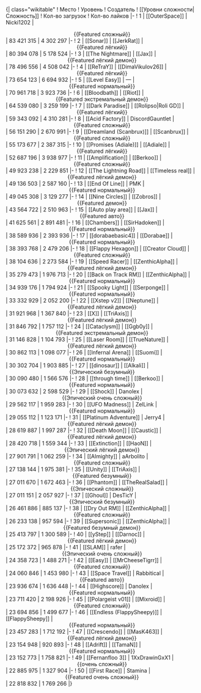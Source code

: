 {| class="wikitable"
! Место
! Уровень
! Создатель
! [[Уровни сложности|Сложность]]
! Кол-во загрузок
! Кол-во лайков
|-
! 1
| [[OuterSpace]]
| Nicki1202
| <center>{{Featured сложный}}</center>
| 83 421 315
| 4 302 297
|-
! 2
| [[Sonar]]
| [[JerkRat]]
| <center>{{Featured лёгкий}}</center>
| 80 394 078
| 5 178 524
|-
! 3
| [[The Nightmare]]
| [[Jax]]
| <center>{{Featured лёгкий демон}}</center>
| 78 496 556
| 4 508 042
|-
! 4
| [[ReTraY]]
| [[DimaVikulov26]]
| <center>{{Featured лёгкий}}</center>
| 73 654 123
| 6 694 932
|-
! 5
| [[Level Easy]]
| —
| <center>{{Featured нормальный}}</center>
| 70 961 718
| 3 923 736
|-
! 6
| [[Bloodbath]]
| [[Riot]]
| <center>{{Featured экстремальный демон}}</center>
| 64 539 080
| 3 259 199
|-
! 7
| [[Dark Paradise]]
| [[Rolipso|Roli GD]]
| <center>{{Featured лёгкий}}</center>
| 59 343 092
| 4 310 281
|-
! 8
| [[Acid Factory]]
| DiscordGauntlet
| <center>{{Featured сложный}}</center>
| 56 151 290
| 2 670 991
|-
! 9
| [[Dreamland (Scanbrux)]]
| [[Scanbrux]]
| <center>{{Featured сложный}}</center>
| 55 173 677
| 2 387 315
|-
! 10
| [[Promises (Adiale)]]
| [[Adiale]]
| <center>{{Featured лёгкий}}</center>
| 52 687 196
| 3 938 977
|-
! 11
| [[Amplification]]
| [[Berkoo]]
| <center>{{Featured сложный}}</center>
| 49 923 238
| 2 229 851
|-
! 12
| [[The Lightning Road]]
| [[Timeless real]]
| <center>{{Featured лёгкий демон}}</center>
| 49 136 503
| 2 587 160
|-
! 13
| [[End Of Line]]
| PMK
| <center>{{Featured нормальный}}</center>
| 49 045 308
| 3 129 277
|-
! 14
| [[Nine Circles]]
| [[Zobros]]
| <center>{{Featured демон}}</center>
| 43 564 722
| 2 510 963
|-
! 15
| [[Auto play area]]
| [[Jax]]
| <center>{{Featured авто}}</center>
| 41 625 561
| 2 891 481
|-
! 16
| [[Chambers]]
| [[SirHadoken]]
| <center>{{Featured нормальный}}</center>
| 38 589 936
| 2 393 936
|-
! 17
| [[dorabaebasic4]]
| [[Dorabae]]
| <center>{{Featured нормальный}}</center>
| 38 393 768
| 2 479 206
|-
! 18
| [[Flappy Hexagon]]
| [[Creator Cloud]]
| <center>{{Featured сложный}}</center>
| 38 104 636
| 2 273 584
|-
! 19
| [[Speed Racer]]
| [[ZenthicAlpha]]
| <center>{{Featured лёгкий демон}}</center>
| 35 279 473
| 1 976 713
|-
! 20
| [[Back on Track RM]]
| [[ZenthicAlpha]]
| <center>{{Featured нормальный}}</center>
| 34 939 176
| 1 794 924
|-
! 21
| [[Spooky Light]]
| [[Serponge]]
| <center>{{Featured нормальный}}</center>
| 33 332 929
| 2 052 200
|-
! 22
| [[Xstep v2]]
| [[Neptune]]
| <center>{{Featured лёгкий демон}}</center>
| 31 921 968
| 1 367 840
|-
! 23
| [[X]]
| [[TriAxis]]
| <center>{{Featured лёгкий демон}}</center>
| 31 846 792
| 1 757 112
|-
! 24
| [[Cataclysm]]
| [[Ggb0y]]
| <center>{{Featured экстремальный демон}}</center>
| 31 146 828
| 1 104 793
|-
! 25
| [[Laser Room]]
| [[TrueNature]]
| <center>{{Featured лёгкий демон}}</center>
| 30 862 113
| 1 098 077
|-
! 26
| [[Infernal Arena]]
| [[Suomi]]
| <center>{{Featured нормальный}}</center>
| 30 302 704
| 1 903 885
|-
! 27
| [[dinosaur]]
| [[Alkali]]
| <center>{{Эпический безумный}}</center>
| 30 090 480
| 1 566 576
|-
! 28
| [[through time]]
| [[Berkoo]]
| <center>{{Featured нормальный}}</center>
| 30 073 632
| 2 598 529
|-
! 29
| [[Shock]]
| Danolex
| <center>{{Эпический очень сложный}}</center>
| 29 562 117
| 1 959 283
|-
! 30
| [[UFO Madness]]
| ZelLink
| <center>{{Featured нормальный}}</center>
| 29 055 112
| 1 123 171
|-
! 31
| [[Platinum Adventure]]
| Jerry4
| <center>{{Featured лёгкий демон}}</center>
| 28 619 887
| 1 997 287
|-
! 32
| [[Death Moon]]
| [[Caustic]]
| <center>{{Featured лёгкий демон}}</center>
| 28 420 718
| 1 559 344
|-
! 33
| [[Extinction]]
| [[HaoN]]
| <center>{{Эпический лёгкий демон}}</center>
| 27 901 791
| 1 062 259
|-
! 34
| [[Almighty]]
| aArbolito
| <center>{{Featured сложный}}</center>
| 27 138 144
| 1 975 381
|-
! 35
| [[Unity]]
| [[TriAxis]]
| <center>{{Featured безумный}}</center>
| 27 011 670
| 1 672 463
|-
! 36
| [[Phantom]]
| [[TheRealSalad]]
| <center>{{Эпический сложный}}</center>
| 27 011 151
| 2 057 927
|-
! 37
| [[Ghoul]]
| DesTicY
| <center>{{Эпический безумный}}</center>
| 26 461 886
| 885 137
|-
! 38
| [[Dry Out RM]]
| [[ZenthicAlpha]]
| <center>{{Featured сложный}}</center>
| 26 233 138
| 957 594
|-
! 39
| [[Supersonic]]
| [[ZenthicAlpha]]
| <center>{{Featured безумный демон}}</center>
| 25 413 797
| 1 300 589
|-
! 40
| [[yStep]]
| [[Darnoc]]
| <center>{{Featured лёгкий демон}}</center>
| 25 172 372
| 965 878
|-
! 41
| [[SLAM]]
| rafer
| <center>{{Эпический очень сложный}}</center>
| 24 358 723
| 1 488 271
|-
! 42
| [[Easy]]
| [[MrCheeseTigrr]]
| <center>{{Featured сложный}}</center>
| 24 060 846
| 1 453 980
|-
! 43
| [[Space Travel]]
| Rabbitical
| <center>{{Featured авто}}</center>
| 23 936 674
| 1 636 448
|-
! 44
| [[Highscore]]
| Danolex
| <center>{{Featured нормальный}}</center>
| 23 711 420
| 2 198 926
|-
! 45
| [[Polargeist v01]]
| [[Mixroid]]
| <center>{{Featured сложный}}</center>
| 23 694 856
| 1 499 677
|-
! 46
| [[Endless (FlappySheepy)]]
| [[FlappySheepy]]
| <center>{{Featured нормальный}}</center>
| 23 457 283
| 1 712 192
|-
! 47
| [[Crescendo]]
| [[MasK463]]
| <center>{{Featured лёгкий демон}}</center>
| 23 154 948
| 920 893
|-
! 48
| [[Adrift]]
| [[TamaN]]
| <center>{{Featured нормальный}}</center>
| 23 152 773
| 1 758 821
|-
! 49
| [[Fernanfloo 3]]
| 1XxDrawinGxX1
| <center>{{очень сложный}}</center>
| 22 885 975
| 1 327 904
|-
! 50
| [[First Race]]
| Stamina
| <center>{{Featured очень сложный}}</center>
| 22 818 832
| 1 769 266
|}
